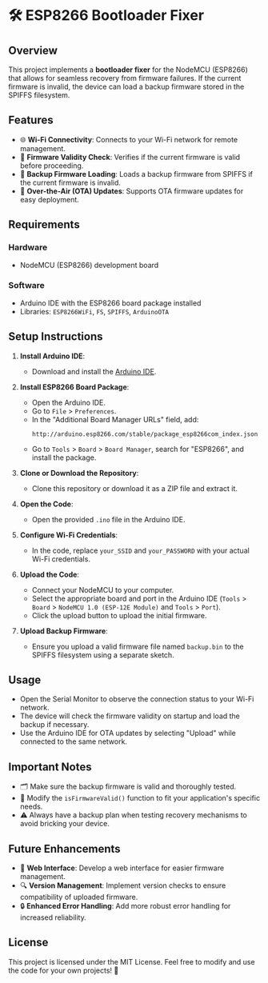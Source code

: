 # 🛠️ ESP8266 Bootloader Fixer

## Overview

This project implements a **bootloader fixer** for the NodeMCU (ESP8266) that allows for seamless recovery from firmware failures. If the current firmware is invalid, the device can load a backup firmware stored in the SPIFFS filesystem.

## Features

- 🌐 **Wi-Fi Connectivity**: Connects to your Wi-Fi network for remote management.
- 🔄 **Firmware Validity Check**: Verifies if the current firmware is valid before proceeding.
- 💾 **Backup Firmware Loading**: Loads a backup firmware from SPIFFS if the current firmware is invalid.
- 📡 **Over-the-Air (OTA) Updates**: Supports OTA firmware updates for easy deployment.

## Requirements

### Hardware

- NodeMCU (ESP8266) development board

### Software

- Arduino IDE with the ESP8266 board package installed
- Libraries: `ESP8266WiFi`, `FS`, `SPIFFS`, `ArduinoOTA`

## Setup Instructions

1. **Install Arduino IDE**:
   - Download and install the [Arduino IDE](https://www.arduino.cc/en/software).

2. **Install ESP8266 Board Package**:
   - Open the Arduino IDE.
   - Go to `File` > `Preferences`.
   - In the "Additional Board Manager URLs" field, add:
     ```
     http://arduino.esp8266.com/stable/package_esp8266com_index.json
     ```
   - Go to `Tools` > `Board` > `Board Manager`, search for "ESP8266", and install the package.

3. **Clone or Download the Repository**:
   - Clone this repository or download it as a ZIP file and extract it.

4. **Open the Code**:
   - Open the provided `.ino` file in the Arduino IDE.

5. **Configure Wi-Fi Credentials**:
   - In the code, replace `your_SSID` and `your_PASSWORD` with your actual Wi-Fi credentials.

6. **Upload the Code**:
   - Connect your NodeMCU to your computer.
   - Select the appropriate board and port in the Arduino IDE (`Tools` > `Board` > `NodeMCU 1.0 (ESP-12E Module)` and `Tools` > `Port`).
   - Click the upload button to upload the initial firmware.

7. **Upload Backup Firmware**:
   - Ensure you upload a valid firmware file named `backup.bin` to the SPIFFS filesystem using a separate sketch.

## Usage

- Open the Serial Monitor to observe the connection status to your Wi-Fi network.
- The device will check the firmware validity on startup and load the backup if necessary.
- Use the Arduino IDE for OTA updates by selecting "Upload" while connected to the same network.

## Important Notes

- 🗂️ Make sure the backup firmware is valid and thoroughly tested.
- 🔄 Modify the `isFirmwareValid()` function to fit your application's specific needs.
- ⚠️ Always have a backup plan when testing recovery mechanisms to avoid bricking your device.

## Future Enhancements

- 🚀 **Web Interface**: Develop a web interface for easier firmware management.
- 🔍 **Version Management**: Implement version checks to ensure compatibility of uploaded firmware.
- 🔒 **Enhanced Error Handling**: Add more robust error handling for increased reliability.

## License

This project is licensed under the MIT License. Feel free to modify and use the code for your own projects! 🎉
